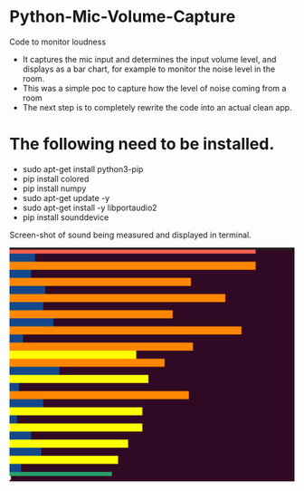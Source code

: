 # Python-Mic-Volume-Capture

Code to monitor loudness
* It captures the mic input and determines the input volume level, and displays as a bar chart, for example to monitor the noise level in the room.
* This was a simple poc to capture how the level of noise coming from a room
*  The next step is to completely rewrite the code into an actual clean app.


The following need to be installed. 
========================================  
* sudo apt-get install python3-pip  
* pip install colored   
* pip install numpy  
* sudo apt-get update -y  
* sudo apt-get install -y libportaudio2  
* pip install sounddevice  

Screen-shot of sound being measured and displayed in terminal.

![My Image](screen.png)